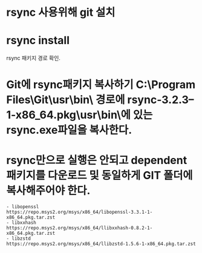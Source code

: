 # rsync 사용위해 git 설치

# rsync install 
rsync 패키지 경로 확인.


# Git에 rsync패키지 복사하기 C:\Program Files\Git\usr\bin\ 경로에 rsync-3.2.3–1-x86_64.pkg\usr\bin\에 있는 rsync.exe파일을 복사한다.

# rsync만으로 실행은 안되고 dependent 패키지를 다운로드 및 동일하게 GIT 폴더에 복사해주어야 한다.
    - libopenssl
    https://repo.msys2.org/msys/x86_64/libopenssl-3.3.1-1-x86_64.pkg.tar.zst
    - libxxhash
    https://repo.msys2.org/msys/x86_64/llibxxhash-0.8.2-1-x86_64.pkg.tar.zst
    - libzstd
    https://repo.msys2.org/msys/x86_64/llibzstd-1.5.6-1-x86_64.pkg.tar.zst